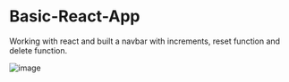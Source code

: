 # Basic-React-App

Working with react and built a navbar with increments, reset function and delete function.

![image](https://github.com/Jazib-Khan/Basic-React-App/assets/57762628/bfe9160e-efb6-45b0-bca1-849977acab9f)
